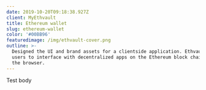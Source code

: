 ```yaml
---
date: 2019-10-20T09:18:38.927Z
client: MyEthvault
title: Ethereum wallet
slug: ethereum-wallet
color: '#00BB96'
featuredimage: /img/ethvault-cover.png
outline: >-
  Designed the UI and brand assets for a clientside application. Ethvault allows
  users to interface with decentralized apps on the Ethereum block chain, all in
  the browser.
---
```

Test body

